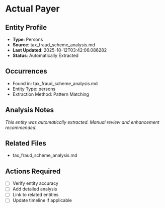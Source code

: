 # Actual Payer

## Entity Profile
- **Type**: Persons
- **Source**: tax_fraud_scheme_analysis.md
- **Last Updated**: 2025-10-12T03:42:06.086282
- **Status**: Automatically Extracted

## Occurrences
- Found in: tax_fraud_scheme_analysis.md
- Entity Type: persons
- Extraction Method: Pattern Matching

## Analysis Notes
*This entity was automatically extracted. Manual review and enhancement recommended.*

## Related Files
- tax_fraud_scheme_analysis.md

## Actions Required
- [ ] Verify entity accuracy
- [ ] Add detailed analysis
- [ ] Link to related entities
- [ ] Update timeline if applicable
